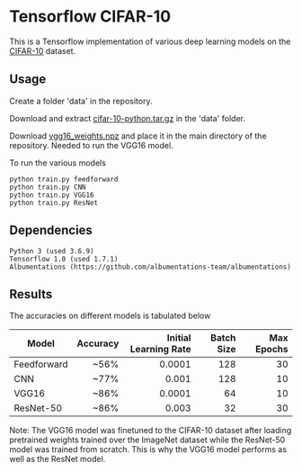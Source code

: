 # Tensorflow CIFAR-10

This is a Tensorflow implementation of various deep learning models on the [CIFAR-10](https://www.cs.toronto.edu/~kriz/cifar.html) dataset.

## Usage
Create a folder 'data' in the repository.

Download and extract [cifar-10-python.tar.gz](https://www.cs.toronto.edu/~kriz/cifar-10-python.tar.gz) in the 'data' folder.

Download [vgg16_weights.npz](https://www.cs.toronto.edu/~frossard/vgg16/vgg16_weights.npz) and place it in the main directory of the repository.
Needed to run the VGG16 model.

To run the various models
```
python train.py feedforward
python train.py CNN
python train.py VGG16
python train.py ResNet
```

## Dependencies
```
Python 3 (used 3.6.9)
Tensorflow 1.0 (used 1.7.1)
Albumentations (https://github.com/albumentations-team/albumentations)
```

## Results
The accuracies on different models is tabulated below

| Model       | Accuracy | Initial Learning Rate | Batch Size | Max Epochs |
| ----------- | -------: | --------------------: | ---------: | ---------: |
| Feedforward | ~56%     | 0.0001                | 128        | 30         |
| CNN         | ~77%     | 0.001                 | 128        | 10         |
| VGG16       | ~86%     | 0.0001                | 64         | 10         |
| ResNet-50   | ~86%     | 0.003                 | 32         | 30         |

Note: The VGG16 model was finetuned to the CIFAR-10 dataset after loading pretrained weights trained over the ImageNet dataset while the ResNet-50 model was trained from scratch. This is why the VGG16 model performs as well as the ResNet model.
